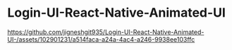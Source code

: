 # Login-UI-React-Native-Animated-UI

https://github.com/jigneshgit935/Login-UI-React-Native-Animated-UI-/assets/102901231/a514faca-a24a-4ac4-a246-9938ee103ffc

